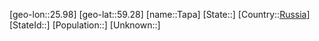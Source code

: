 ﻿---
location: [59.28,25.98]
type: City
tags:
- geo/City


SpocWebEntityId: 34756
isDeleted: false
confidential: public

---
[geo-lon::25.98]
[geo-lat::59.28]
[name::Tapa]
[State::]
[Country::[Russia](geo/Continent/Europe/Russia.md)]
[StateId::]
[Population::]
[Unknown::]

